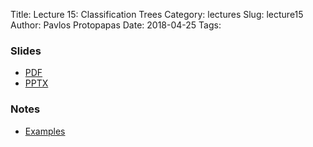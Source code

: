 Title: Lecture 15: Classification Trees
Category: lectures
Slug: lecture15
Author: Pavlos Protopapas
Date: 2018-04-25
Tags: 


### Slides

- [PDF]({attach}presentation/Lecture15_Classification_Trees.pdf)
- [PPTX]({attach}presentation/Lecture15_Classification_Trees.pptx)

### Notes 
- [Examples]({filename}notebook/Lecture15_Notebook.ipynb)


